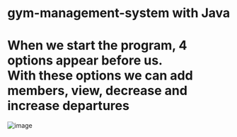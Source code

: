 # gym-management-system with Java
# When we start the program, 4 options appear before us. <br> With these options we can add members, view, decrease and increase departures
![image](https://user-images.githubusercontent.com/116680886/229278123-d5ad4377-b627-4caa-a6c2-db270feb603a.png)
